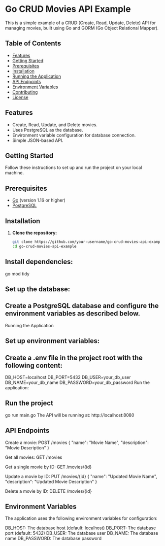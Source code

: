 # Go CRUD Movies API Example
This is a simple example of a CRUD (Create, Read, Update, Delete) API for managing movies, built using Go and GORM (Go Object Relational Mapper).

## Table of Contents
- [Features](#features)
- [Getting Started](#getting-started)
- [Prerequisites](#prerequisites)
- [Installation](#installation)
- [Running the Application](#running-the-application)
- [API Endpoints](#api-endpoints)
- [Environment Variables](#environment-variables)
- [Contributing](#contributing)
- [License](#license)

## Features
- Create, Read, Update, and Delete movies.
- Uses PostgreSQL as the database.
- Environment variable configuration for database connection.
- Simple JSON-based API.

## Getting Started
Follow these instructions to set up and run the project on your local machine.

## Prerequisites
- [Go](https://golang.org/dl/) (version 1.16 or higher)
- [PostgreSQL](https://www.postgresql.org/download/)

## Installation
1. **Clone the repository:**

   ```sh
   git clone https://github.com/your-username/go-crud-movies-api-example.git
   cd go-crud-movies-api-example
## Install dependencies:
go mod tidy

## Set up the database:
## Create a PostgreSQL database and configure the environment variables as described below.
Running the Application

## Set up environment variables:
## Create a .env file in the project root with the following content:
DB_HOST=localhost
DB_PORT=5432
DB_USER=your_db_user
DB_NAME=your_db_name
DB_PASSWORD=your_db_password
Run the application:

## Run the project
go run main.go
The API will be running at:
http://localhost:8080


## API Endpoints
Create a movie:
POST /movies
{
  "name": "Movie Name",
  "description": "Movie Description"
}

Get all movies:
GET /movies

Get a single movie by ID:
GET /movies/{id}

Update a movie by ID:
PUT /movies/{id}
{
  "name": "Updated Movie Name",
  "description": "Updated Movie Description"
}

Delete a movie by ID:
DELETE /movies/{id}

## Environment Variables
The application uses the following environment variables for configuration:

DB_HOST: The database host (default: localhost)
DB_PORT: The database port (default: 5432)
DB_USER: The database user
DB_NAME: The database name
DB_PASSWORD: The database password
